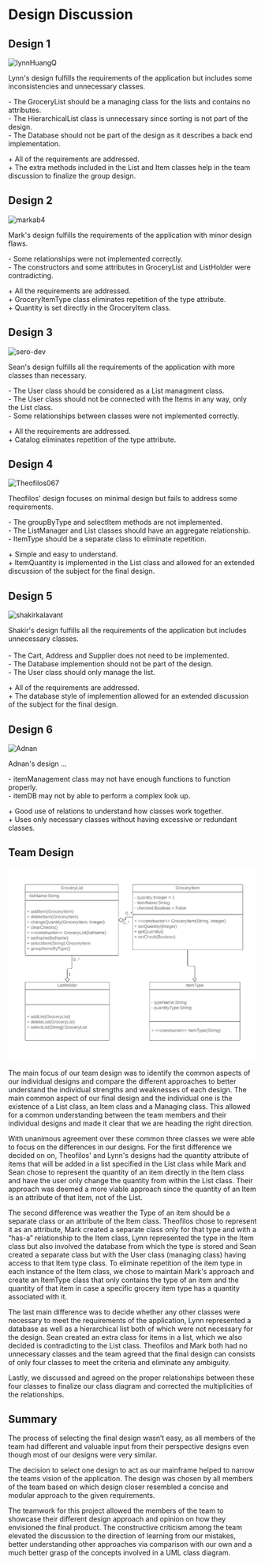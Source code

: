 ﻿# Design Discussion

## Design 1

![lynnHuangQ](../Design-Individual​/lynnHuangQ/design.png) 

Lynn's design fulfills the requirements of the application but includes
some inconsistencies and unnecessary classes.

\- The GroceryList should be a managing class for the lists and contains no attributes.<br>
\- The HierarchicalList class is unnecessary since sorting is not part of the design.<br>
\- The Database should not be part of the design as it describes a back end implementation.<br>


\+ All of the requirements are addressed.<br>
\+ The extra methods included in the List and Item classes help in the team discussion to finalize the group design.

## Design 2
![markab4](../Design-Individual​/markab4/design.png)

Mark's design fulfills the requirements of the application with minor
design flaws. 

\- Some relationships were not implemented correctly.<br>
\- The constructors and some attributes in GroceryList and ListHolder were contradicting.

\+ All the requirements are addressed.<br>
\+ GroceryItemType class eliminates repetition of the type attribute.<br>
\+ Quantity is set directly in the GroceryItem class.<br>


## Design 3
![sero-dev](../Design-Individual​/sero-dev/design.png)

Sean's design fulfills all the requirements of the application with 
more classes than necessary.

\- The User class should be considered as a List managment class.<br>
\- The User class should not be connected with the Items in any way, only the List class.<br>
\- Some relationships between classes were not implemented correctly.

\+ All the requirements are addressed.<br>
\+ Catalog eliminates repetition of the type attribute.<br>


## Design 4
![Theofilos067](../Design-Individual​/Theofilos067/design.png)

Theofilos' design focuses on minimal design but fails to address some 
requirements.

\- The groupByType and selectItem methods are not implemented.<br>
\- The ListManager and List classes should have an aggregate relationship.<br>
\- ItemType should be a separate class to eliminate repetition.

\+ Simple and easy to understand.<br>
\+ ItemQuantity is implemented in the List class and allowed for an extended discussion of the subject for the final design.<br>


## Design 5
![shakirkalavant](../Design-Individual​/shakirkalavant/design.PNG)

Shakir's design fulfills all the requirements of the application but includes unnecessary classes.
<br><br>
\- The Cart, Address and Supplier does not need to be implemented.<br>
\- The Database implemention should not be part of the design.<br>
\- The User class should only manage the list.

\+ All of the requirements are addressed.<br>
\+ The database style of implemention allowed for an extended discussion of the subject for the final design.<br>

## Design 6
![Adnan](../Design-Individual​/adnansalimi100/design.png)

Adnan's design ...

\- itemManagement class may not have enough functions to function properly.<br>
\- itemDB may not by able to perform a complex look up.<br>

\+ Good use of relations to understand how classes work together.<br>
\+ Uses only necessary classes without having excessive or redundant classes.<br>


## Team Design
![Team](design-team.png)

The main focus of our team design was to identify the common aspects of our individual designs and compare the different approaches to better understand the individual strengths and weaknesses of each design. The main common aspect of our final design and the individual one is the existence of a List class, an Item class and a Managing class. This allowed for a common understanding between the team members and their individual designs and made it clear that we are heading the right direction.

With unanimous agreement over these common three classes we were able to focus on the differences in our designs. For the first difference we decided on on, Theofilos' and Lynn's designs had the quantity attribute of items that will be added in a list specified in the List class while Mark and Sean chose to represent the quantity of an item directly in the Item class and have the user only change the quantity from within the List class. Their approach was deemed a more viable approach since the quantity of an Item is an attribute of that item, not of the List.

The second difference was weather the Type of an item should be a separate class or an attribute of the Item class. Theofilos chose to represent it as an attribute, Mark created a separate class only for that type and with a “has-a” relationship to the Item class, Lynn represented the type in the Item class but also involved the database from which the type is stored and Sean created a separate class but with the User class (managing class) having access to that Item type class. To eliminate repetition of the item type in each instance of the Item class, we chose to maintain Mark's approach and create an ItemType class that only contains the type of an item and the quantity of that item in case a specific grocery item type has a quantity associated with it.

The last main difference was to decide whether any other classes were necessary to meet the requirements of the application, Lynn represented a database as well as a hierarchical list both of which were not necessary for the design. Sean created an extra class for items in a list, which we also decided is contradicting to the List class. Theofilos and Mark both had no unnecessary classes and the team agreed that the final design can consists of only four classes to meet the criteria and eliminate any ambiguity.

Lastly, we discussed and agreed on the proper relationships between these four classes to finalize our class diagram and corrected the multiplicities of the relationships.

## Summary

The process of selecting the final design wasn’t easy, as all members of the team had different and valuable input from their perspective designs even though most of our designs were very similar.

The decision to select one design to act as our mainframe helped to narrow the teams vision of the application. The design was chosen by all members of the team based on which design closer resembled a concise and modular approach to the given requirements.

The teamwork for this project allowed the members of the team to showcase their different design approach and opinion on how they envisioned the final product. The constructive criticism among the team elevated the discussion to the direction of learning from our mistakes, better understanding other approaches via comparison with our own and a much better grasp of the concepts involved in a UML class diagram.
